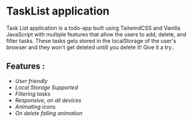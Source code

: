 # TaskList application 
Task List application is a todo-app built using TailwindCSS and Vanilla JavaScript with multiple features that allow the users to add, delete, and filter tasks. These tasks gets stored in the localStorage of the user's browser and they won't get deleted untill you delete it! Give it a try..

## **Features :**
* *User friendly*
* *Local Storage Supported*
* *Filtering tasks*
* *Responsive, on all devices*
* *Animating icons*
* *On delete falling animation*
